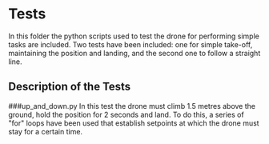 # Tests
In this folder the python scripts used to test the drone for performing simple tasks are included. Two tests have been included: one for simple take-off, maintaining the position and landing, and the second one to follow a straight line.

## Description of the Tests
###up_and_down.py
In this test the drone must climb 1.5 metres above the ground, hold the position for 2 seconds and land. 
To do this, a series of "for" loops have been used that establish setpoints at which the drone must stay for a certain time.
